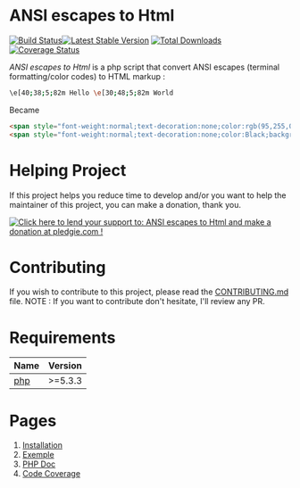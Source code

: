 # ANSI escapes to Html

[![Build Status](https://travis-ci.org/neilime/ansi-escapes-to-html.svg?branch=master)](https://travis-ci.org/neilime/ansi-escapes-to-html)[![Latest Stable Version](https://poser.pugx.org/neilime/ansi-escapes-to-html/v/stable.svg)](https://packagist.org/packages/neilime/ansi-escapes-to-html)
[![Total Downloads](https://poser.pugx.org/neilime/ansi-escapes-to-html/downloads.svg)](https://packagist.org/packages/neilime/ansi-escapes-to-html)
[![Coverage Status](https://coveralls.io/repos/github/neilime/ansi-escapes-to-html/badge.svg?branch=master)](https://coveralls.io/github/neilime/ansi-escapes-to-html?branch=master)

_ANSI escapes to Html_ is a php script that convert ANSI escapes (terminal formatting/color codes) to HTML markup :
```bash
\e[40;38;5;82m Hello \e[30;48;5;82m World
````
Became
```html
<span style="font-weight:normal;text-decoration:none;color:rgb(95,255,0);background-color:Black;"> Hello </span>
<span style="font-weight:normal;text-decoration:none;color:Black;background-color:rgb(95,255,0);"> World </span>
```

# Helping Project

If this project helps you reduce time to develop and/or you want to help the maintainer of this project, you can make a donation, thank you.

<a href='https://pledgie.com/campaigns/33102'><img alt='Click here to lend your support to: ANSI escapes to Html and make a donation at pledgie.com !' src='https://pledgie.com/campaigns/33102.png?skin_name=chrome' border='0' ></a>

# Contributing

If you wish to contribute to this project, please read the [CONTRIBUTING.md](CONTRIBUTING.md) file.
NOTE : If you want to contribute don't hesitate, I'll review any PR.

# Requirements

Name | Version
-----|--------
[php](https://secure.php.net/) | >=5.3.3

# Pages

1. [Installation](https://github.com/neilime/ansi-escapes-to-html/wiki/Installation)
2. [Exemple](https://github.com/neilime/ansi-escapes-to-html/wiki/Use-with-Zend-Skeleton-Application)
7. [PHP Doc](http://neilime.github.io/ansi-escapes-to-html/phpdoc/)
8. [Code Coverage](http://neilime.github.io/ansi-escapes-to-html/coverage/)
